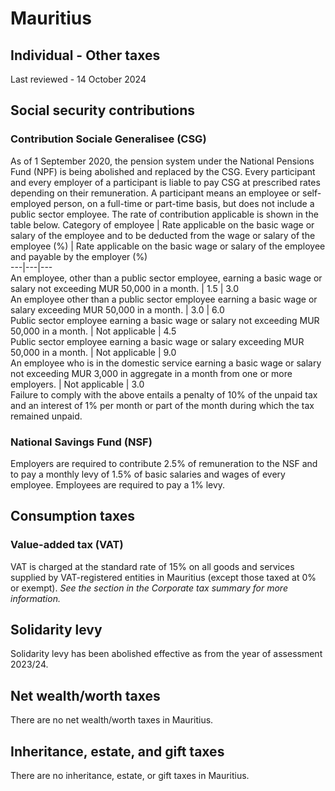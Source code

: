 # Mauritius
## Individual - Other taxes
Last reviewed - 14 October 2024
## Social security contributions
### Contribution Sociale Generalisee (CSG)
As of 1 September 2020, the pension system under the National Pensions Fund (NPF) is being abolished and replaced by the CSG. Every participant and every employer of a participant is liable to pay CSG at prescribed rates depending on their remuneration. A participant means an employee or self-employed person, on a full-time or part-time basis, but does not include a public sector employee. 
The rate of contribution applicable is shown in the table below.
Category of employee | Rate applicable on the basic wage or salary of the employee and to be deducted from the wage or salary of the employee (%) | Rate applicable on the basic wage or salary of the employee and payable by the employer (%)  
---|---|---  
An employee, other than a public sector employee, earning a basic wage or salary not exceeding MUR 50,000 in a month. | 1.5 | 3.0  
An employee other than a public sector employee earning a basic wage or salary exceeding MUR 50,000 in a month. | 3.0 | 6.0  
Public sector employee earning a basic wage or salary not exceeding MUR 50,000 in a month. | Not applicable | 4.5  
Public sector employee earning a basic wage or salary exceeding MUR 50,000 in a month. | Not applicable | 9.0  
An employee who is in the domestic service earning a basic wage or salary not exceeding MUR 3,000 in aggregate in a month from one or more employers. | Not applicable | 3.0  
Failure to comply with the above entails a penalty of 10% of the unpaid tax and an interest of 1% per month or part of the month during which the tax remained unpaid.
### National Savings Fund (NSF)
Employers are required to contribute 2.5% of remuneration to the NSF and to pay a monthly levy of 1.5% of basic salaries and wages of every employee. Employees are required to pay a 1% levy.
## Consumption taxes
### Value-added tax (VAT)
VAT is charged at the standard rate of 15% on all goods and services supplied by VAT-registered entities in Mauritius (except those taxed at 0% or exempt).
_See the section in the Corporate tax summary for more information._
## Solidarity levy
Solidarity levy has been abolished effective as from the year of assessment 2023/24.
## Net wealth/worth taxes
There are no net wealth/worth taxes in Mauritius.
## Inheritance, estate, and gift taxes
There are no inheritance, estate, or gift taxes in Mauritius.
